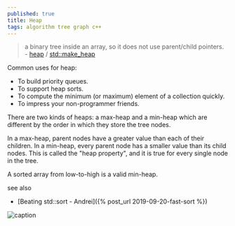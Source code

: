 ```yaml
---
published: true
title: Heap
tags: algorithm tree graph c++
---
```

> a binary tree inside an array, so it does not use parent/child pointers. - [heap](https://aquarchitect.github.io/swift-algorithm-club/Heap/) / [std::make_heap](https://en.cppreference.com/w/cpp/algorithm/make_heap)

Common uses for heap:
- To build priority queues.
- To support heap sorts.
- To compute the minimum (or maximum) element of a collection quickly.
- To impress your non-programmer friends.

There are two kinds of heaps: a max-heap and a min-heap which are different by the order in which they store the tree nodes.

In a max-heap, parent nodes have a greater value than each of their children. In a min-heap, every parent node has a smaller value than its child nodes. This is called the "heap property", and it is true for every single node in the tree.

A sorted array from low-to-high is a valid min-heap.

see also
- [Beating std::sort - Andrei]({% post_url 2019-09-20-fast-sort %})

![caption](https://upload.wikimedia.org/wikipedia/commons/thumb/c/c4/Max-Heap-new.svg/440px-Max-Heap-new.svg.png)